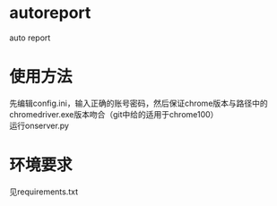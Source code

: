 # autoreport
auto report
# 使用方法
  先编辑config.ini，输入正确的账号密码，然后保证chrome版本与路径中的chromedriver.exe版本吻合（git中给的适用于chrome100）\
  运行onserver.py
# 环境要求
  见requirements.txt
